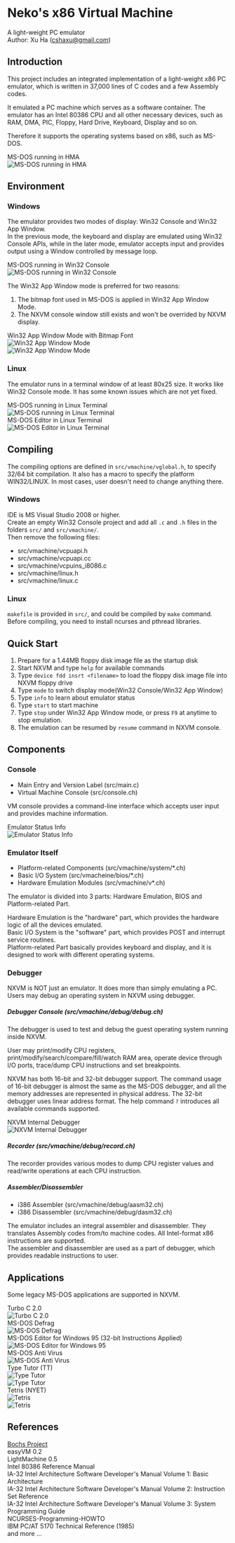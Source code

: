 Neko's x86 Virtual Machine
==========================
A light-weight PC emulator  
Author: Xu Ha (cshaxu@gmail.com)


Introduction
------------
This project includes an integrated implementation of a light-weight x86 PC emulator, which is written in 37,000 lines of C codes and a few Assembly codes.


It emulated a PC machine which serves as a software container. The emulator has an Intel 80386 CPU and all other necessary devices, such as RAM, DMA, PIC, Floppy, Hard Drive, Keyboard, Display and so on.


Therefore it supports the operating systems based on x86, such as MS-DOS.  


MS-DOS running in HMA  
![MS-DOS running in HMA](images/msdos_hma_w32c.jpg)  


Environment
-----------
### Windows
The emulator provides two modes of display: Win32 Console and Win32 App Window.  
In the previous mode, the keyboard and display are emulated using Win32 Console APIs, while in the later mode, emulator accepts input and provides output using a Window controlled by message loop.


MS-DOS running in Win32 Console  
![MS-DOS running in Win32 Console](images/msdos_w32c.jpg) 


The Win32 App Window mode is preferred for two reasons:  
1. The bitmap font used in MS-DOS is applied in Win32 App Window Mode.  
2. The NXVM console window still exists and won't be overrided by NXVM display.  


Win32 App Window Mode with Bitmap Font  
![Win32 App Window Mode](images/edit_w32a.jpg)    
![Win32 App Window Mode](images/pv12_w32a.jpg)  

### Linux
The emulator runs in a terminal window of at least 80x25 size. It works like Win32 Console mode. It has some known issues which are not yet fixed.  


MS-DOS running in Linux Terminal  
![MS-DOS running in Linux Terminal](images/msdos_linux.jpg)  
MS-DOS Editor in Linux Terminal  
![MS-DOS Editor in Linux Terminal](images/edit_linux.jpg)  


Compiling
---------
The compiling options are defined in `src/vmachine/vglobal.h`, to specify 32/64 bit compilation. It also has a macro to specify the platform WIN32/LINUX. In most cases, user doesn't need to change anything there.

### Windows
IDE is MS Visual Studio 2008 or higher.  
Create an empty Win32 Console project and add all `.c` and `.h` files in the folders `src/` and `src/vmachine/`.  
Then remove the following files:  
- src/vmachine/vcpuapi.h  
- src/vmachine/vcpuapi.cc  
- src/vmachine/vcpuins_i8086.c  
- src/vmachine/linux.h  
- src/vmachine/linux.c  


### Linux
`makefile` is provided in `src/`, and could be compiled by `make` command.  
Before compiling, you need to install ncurses and pthread libraries.


Quick Start
-----------
1. Prepare for a 1.44MB floppy disk image file as the startup disk  
2. Start NXVM and type `help` for available commands  
3. Type `device fdd insrt <filename>` to load the floppy disk image file into NXVM floppy drive  
4. Type `mode` to switch display mode(Win32 Console/Win32 App Window)  
5. Type `info` to learn about emulator status  
6. Type `start` to start machine  
7. Type `stop` under Win32 App Window mode, or press `F9` at anytime to stop emulation.  
8. The emulation can be resumed by `resume` command in NXVM console.  


Components
----------
### Console
- Main Entry and Version Label (src/main.c)  
- Virtual Machine Console (src/console.ch)  


VM console provides a command-line interface which accepts user input and provides machine information.  


Emulator Status Info  
![Emulator Status Info](images/vminfo_w32c.jpg)  


### Emulator Itself
- Platform-related Components (src/vmachine/system/*.ch)  
- Basic I/O System (src/vmacheine/bios/*.ch)  
- Hardware Emulation Modules (src/vmachine/v*.ch)  


The emulator is divided into 3 parts: Hardware Emulation, BIOS and Platform-related Part.


Hardware Emulation is the "hardware" part, which provides the hardware logic of all the devices emulated.  
Basic I/O System is the "software" part, which provides POST and interrupt service routines.  
Platform-related Part basically provides keyboard and display, and it is designed to work with different operating systems.


### Debugger
NXVM is NOT just an emulator. It does more than simply emulating a PC. Users may debug an operating system in NXVM using debugger.


##### Debugger Console (src/vmachine/debug/debug.ch)
The debugger is used to test and debug the guest operating system running inside NXVM.


User may print/modify CPU registers, print/modify/search/compare/fill/watch RAM area, operate device through I/O ports, trace/dump CPU instructions and set breakpoints.


NXVM has both 16-bit and 32-bit debugger support. The command usage of 16-bit debugger is almost the same as the MS-DOS debugger, and all the memory addresses are represented in physical address. The 32-bit debugger uses linear address format. The help command `?` introduces all available commands supported.


NXVM Internal Debugger  
![NXVM Internal Debugger](images/debugger_w32c.jpg)  


##### Recorder (src/vmachine/debug/record.ch)
The recorder provides various modes to dump CPU register values and read/write operations at each CPU instruction.


##### Assembler/Disassembler
- i386 Assembler (src/vmachine/debug/aasm32.ch)  
- i386 Disassembler (src/vmachine/debug/dasm32.ch)  


The emulator includes an integral assembler and disassembler. They translates Assembly codes from/to machine codes. All Intel-format x86 instructions are supported.  
The assembler and disassembler are used as a part of debugger, which provides readable instructions to user.


Applications
------------
Some legacy MS-DOS applications are supported in NXVM.  


Turbo C 2.0  
![Turbo C 2.0](images/tc2_w32c.jpg)  
MS-DOS Defrag  
![MS-DOS Defrag](images/defrag_w32c.jpg)  
MS-DOS Editor for Windows 95 (32-bit Instructions Applied)  
![MS-DOS Editor for Windows 95](images/edit95_w32c.jpg)  
MS-DOS Anti Virus  
![MS-DOS Anti Virus](images/msav_w32c.jpg)  
Type Tutor (TT)  
![Type Tutor](images/tt_start_w32c.jpg)  
![Type Tutor](images/tt_exec_w32c.jpg)  
Tetris (NYET)  
![Tetris](images/nyet_start_w32c.jpg)  
![Tetris](images/nyet_exec_w32c.jpg)  


References
----------
[Bochs Project](http://bochs.sourceforge.net/)  
easyVM 0.2  
LightMachine 0.5  
Intel 80386 Reference Manual  
IA-32 Intel Architecture Software Developer's Manual Volume 1: Basic Architecture  
IA-32 Intel Architecture Software Developer's Manual Volume 2: Instruction Set Reference  
IA-32 Intel Architecture Software Developer's Manual Volume 3: System Programming Guide  
NCURSES-Programming-HOWTO  
IBM PC/AT 5170 Technical Reference (1985)  
and more ...

